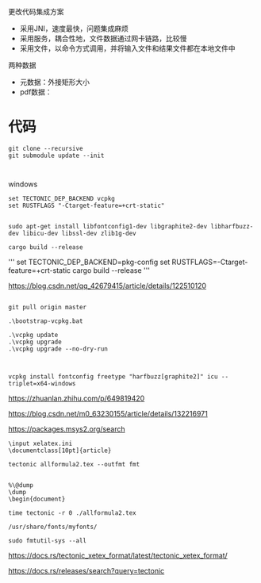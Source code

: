 

更改代码集成方案
* 采用JNI，速度最快，问题集成麻烦
* 采用服务，耦合性地，文件数据通过网卡链路，比较慢
* 采用文件，以命令方式调用，并将输入文件和结果文件都在本地文件中

两种数据
* 元数据：外接矩形大小
* pdf数据：

# 代码

```
git clone --recursive 
git submodule update --init



```

windows
```
set TECTONIC_DEP_BACKEND vcpkg
set RUSTFLAGS "-Ctarget-feature=+crt-static"


sudo apt-get install libfontconfig1-dev libgraphite2-dev libharfbuzz-dev libicu-dev libssl-dev zlib1g-dev

cargo build --release
```

'''
set TECTONIC_DEP_BACKEND=pkg-config
set RUSTFLAGS=-Ctarget-feature=+crt-static
cargo build --release
'''

https://blog.csdn.net/qq_42679415/article/details/122510120

```

git pull origin master

.\bootstrap-vcpkg.bat

.\vcpkg update
.\vcpkg upgrade
.\vcpkg upgrade --no-dry-run



vcpkg install fontconfig freetype "harfbuzz[graphite2]" icu --triplet=x64-windows
```


https://zhuanlan.zhihu.com/p/649819420

https://blog.csdn.net/m0_63230155/article/details/132216971

https://packages.msys2.org/search


```
\input xelatex.ini
\documentclass[10pt]{article}

```

```shell
tectonic allformula2.tex --outfmt fmt
```

```

%\@dump
\dump
\begin{document} 
```

```shell
time tectonic -r 0 ./allformula2.tex

/usr/share/fonts/myfonts/
```


```
sudo fmtutil-sys --all
```


https://docs.rs/tectonic_xetex_format/latest/tectonic_xetex_format/


https://docs.rs/releases/search?query=tectonic
